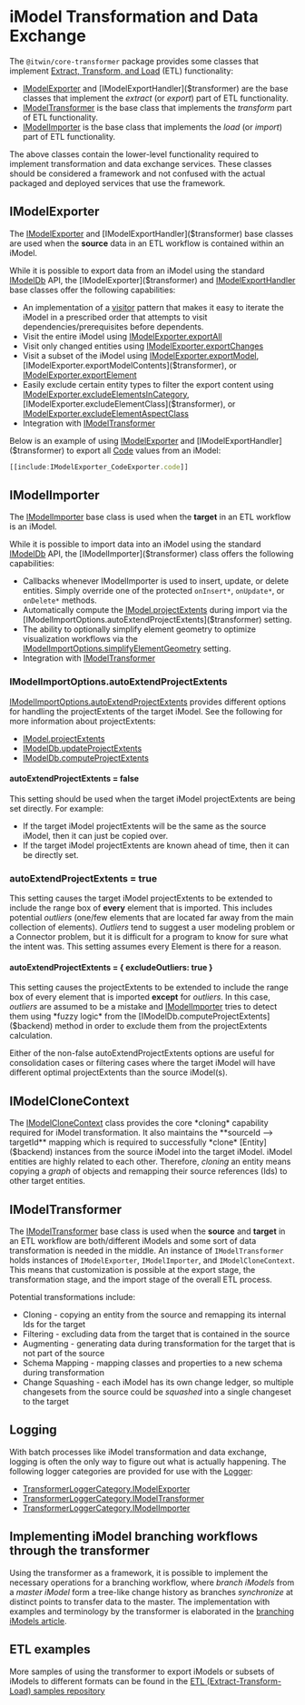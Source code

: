 # iModel Transformation and Data Exchange

The `@itwin/core-transformer` package provides some classes that implement [Extract, Transform, and Load](https://en.wikipedia.org/wiki/Extract,_transform,_load) (ETL) functionality:

- [IModelExporter]($transformer) and [IModelExportHandler]($transformer) are the base classes that implement the *extract* (or *export*) part of ETL functionality.
- [IModelTransformer]($transformer) is the base class that implements the *transform* part of ETL functionality.
- [IModelImporter]($transformer) is the base class that implements the *load* (or *import*) part of ETL functionality.

The above classes contain the lower-level functionality required to implement transformation and data exchange services.
These classes should be considered a framework and not confused with the actual packaged and deployed services that use the framework.

## IModelExporter

The [IModelExporter]($transformer) and [IModelExportHandler]($transformer) base classes are used when the **source** data in an ETL workflow is contained within an iModel.

While it is possible to export data from an iModel using the standard [IModelDb]($backend) API, the [IModelExporter]($transformer) and [IModelExportHandler]($transformer) base classes offer the following capabilities:

- An implementation of a [visitor](https://en.wikipedia.org/wiki/Visitor_pattern) pattern that makes it easy to iterate the iModel in a prescribed order that attempts to visit dependencies/prerequisites before dependents.
- Visit the entire iModel using [IModelExporter.exportAll]($transformer)
- Visit only changed entities using [IModelExporter.exportChanges]($transformer)
- Visit a subset of the iModel using [IModelExporter.exportModel]($transformer), [IModelExporter.exportModelContents]($transformer), or [IModelExporter.exportElement]($transformer)
- Easily exclude certain entity types to filter the export content using [IModelExporter.excludeElementsInCategory]($transformer), [IModelExporter.excludeElementClass]($transformer), or [IModelExporter.excludeElementAspectClass]($transformer)
- Integration with [IModelTransformer]($transformer)

Below is an example of using [IModelExporter]($transformer) and [IModelExportHandler]($transformer) to export all [Code]($common) values from an iModel:

```ts
[[include:IModelExporter_CodeExporter.code]]
```

## IModelImporter

The [IModelImporter]($transformer) base class is used when the **target** in an ETL workflow is an iModel.

While it is possible to import data into an iModel using the standard [IModelDb]($backend) API, the [IModelImporter]($transformer) class offers the following capabilities:

- Callbacks whenever IModelImporter is used to insert, update, or delete entities. Simply override one of the protected `onInsert*`, `onUpdate*`, or `onDelete*` methods.
- Automatically compute the [IModel.projectExtents]($common) during import via the [IModelImportOptions.autoExtendProjectExtents]($transformer) setting.
- The ability to optionally simplify element geometry to optimize visualization workflows via the [IModelImportOptions.simplifyElementGeometry]($transformer) setting.
- Integration with [IModelTransformer]($transformer)

### IModelImportOptions.autoExtendProjectExtents

[IModelImportOptions.autoExtendProjectExtents]($transformer) provides different options for handling the projectExtents of the target iModel.
See the following for more information about projectExtents:

- [IModel.projectExtents]($common)
- [IModelDb.updateProjectExtents]($backend)
- [IModelDb.computeProjectExtents]($backend)

#### autoExtendProjectExtents = false

This setting should be used when the target iModel projectExtents are being set directly. For example:

- If the target iModel projectExtents will be the same as the source iModel, then it can just be copied over.
- If the target iModel projectExtents are known ahead of time, then it can be directly set.

### autoExtendProjectExtents = true

This setting causes the target iModel projectExtents to be extended to include the range box of **every** element that is imported.
This includes potential *outliers* (one/few elements that are located far away from the main collection of elements).
*Outliers* tend to suggest a user modeling problem or a Connector problem, but it is difficult for a program to know for sure what the intent was.
This setting assumes every Element is there for a reason.

#### autoExtendProjectExtents = { excludeOutliers: true }

This setting causes the projectExtents to be extended to include the range box of every element that is imported **except** for *outliers*.
In this case, *outliers* are assumed to be a mistake and [IModelImporter]($transformer) tries to detect them using *fuzzy logic* from the [IModelDb.computeProjectExtents]($backend) method in order to exclude them from the projectExtents calculation.

Either of the non-false autoExtendProjectExtents options are useful for consolidation cases or filtering cases where the target iModel will have different optimal projectExtents than the source iModel(s).

## IModelCloneContext

The [IModelCloneContext]($backend) class provides the core *cloning* capability required for iModel transformation.
It also maintains the **sourceId --> targetId** mapping which is required to successfully *clone* [Entity]($backend) instances from the source iModel into the target iModel.
iModel entities are highly related to each other. Therefore, *cloning* an entity means copying a *graph* of objects and remapping their source references (Ids) to other target entities.

## IModelTransformer

The [IModelTransformer]($transformer) base class is used when the **source** and **target** in an ETL workflow are both/different iModels and some sort of data transformation is needed in the middle.
An instance of `IModelTransformer` holds instances of `IModelExporter`, `IModelImporter`, and `IModelCloneContext`.
This means that customization is possible at the export stage, the transformation stage, and the import stage of the overall ETL process.

Potential transformations include:

- Cloning - copying an entity from the source and remapping its internal Ids for the target
- Filtering - excluding data from the target that is contained in the source
- Augmenting - generating data during transformation for the target that is not part of the source
- Schema Mapping - mapping classes and properties to a new schema during transformation
- Change Squashing - each iModel has its own change ledger, so multiple changesets from the source could be *squashed* into a single changeset to the target

## Logging

With batch processes like iModel transformation and data exchange, logging is often the only way to figure out what is actually happening.
The following logger categories are provided for use with the [Logger]($bentley):

- [TransformerLoggerCategory.IModelExporter]($transformer)
- [TransformerLoggerCategory.IModelTransformer]($transformer)
- [TransformerLoggerCategory.IModelImporter]($transformer)

## Implementing iModel branching workflows through the transformer

Using the transformer as a framework, it is possible to implement the necessary operations for a branching workflow,
where *branch iModels* from a *master iModel* form a tree-like change history as branches *synchronize* at distinct points to
transfer data to the master. The implementation with examples and terminology by the transformer is elaborated in the
[branching iModels article](./branching-imodels.md).

## ETL examples

More samples of using the transformer to export iModels or subsets of iModels to different formats
can be found in the [ETL (Extract-Transform-Load) samples repository](https://github.com/iTwin/etl-samples)
